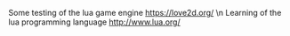 Some testing of the lua game engine https://love2d.org/ \n
Learning of the lua programming language http://www.lua.org/
